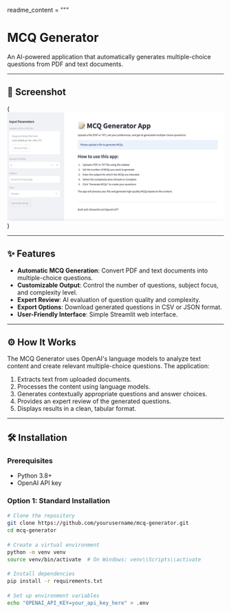 readme_content = """
# MCQ Generator

An AI-powered application that automatically generates multiple-choice questions from PDF and text documents.

---

## 📸 Screenshot
(![Alt text](image.png))

---

## ✨ Features

- **Automatic MCQ Generation**: Convert PDF and text documents into multiple-choice questions.
- **Customizable Output**: Control the number of questions, subject focus, and complexity level.
- **Expert Review**: AI evaluation of question quality and complexity.
- **Export Options**: Download generated questions in CSV or JSON format.
- **User-Friendly Interface**: Simple Streamlit web interface.

---

## ⚙️ How It Works

The MCQ Generator uses OpenAI's language models to analyze text content and create relevant multiple-choice questions. The application:

1. Extracts text from uploaded documents.
2. Processes the content using language models.
3. Generates contextually appropriate questions and answer choices.
4. Provides an expert review of the generated questions.
5. Displays results in a clean, tabular format.

---

## 🛠️ Installation

### Prerequisites

- Python 3.8+
- OpenAI API key

### Option 1: Standard Installation

```bash
# Clone the repository
git clone https://github.com/yourusername/mcq-generator.git
cd mcq-generator

# Create a virtual environment
python -m venv venv
source venv/bin/activate  # On Windows: venv\\Scripts\\activate

# Install dependencies
pip install -r requirements.txt

# Set up environment variables
echo "OPENAI_API_KEY=your_api_key_here" > .env
